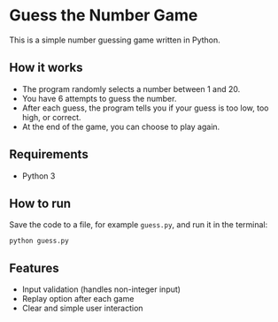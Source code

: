 # Guess the Number Game

This is a simple number guessing game written in Python.

## How it works

- The program randomly selects a number between 1 and 20.
- You have 6 attempts to guess the number.
- After each guess, the program tells you if your guess is too low, too high, or correct.
- At the end of the game, you can choose to play again.

## Requirements

- Python 3

## How to run

Save the code to a file, for example `guess.py`, and run it in the terminal:

```
python guess.py
```

## Features

- Input validation (handles non-integer input)
- Replay option after each game
- Clear and simple user interaction